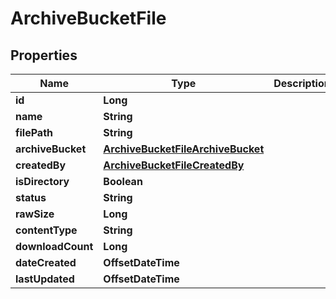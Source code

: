 

# ArchiveBucketFile


## Properties

| Name | Type | Description | Notes |
|------------ | ------------- | ------------- | -------------|
|**id** | **Long** |  |  [optional] |
|**name** | **String** |  |  [optional] |
|**filePath** | **String** |  |  [optional] |
|**archiveBucket** | [**ArchiveBucketFileArchiveBucket**](ArchiveBucketFileArchiveBucket.md) |  |  [optional] |
|**createdBy** | [**ArchiveBucketFileCreatedBy**](ArchiveBucketFileCreatedBy.md) |  |  [optional] |
|**isDirectory** | **Boolean** |  |  [optional] |
|**status** | **String** |  |  [optional] |
|**rawSize** | **Long** |  |  [optional] |
|**contentType** | **String** |  |  [optional] |
|**downloadCount** | **Long** |  |  [optional] |
|**dateCreated** | **OffsetDateTime** |  |  [optional] |
|**lastUpdated** | **OffsetDateTime** |  |  [optional] |



